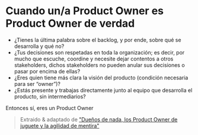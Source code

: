 # Cuando un/a Product Owner es Product Owner de verdad

- ¿Tienes la última palabra sobre el backlog, y por ende, sobre qué se desarrolla y qué no?
- ¿Tus decisiones son respetadas en toda la organización; es decir, por mucho que escuche, coordine y necesite dejar contentos a otros stakeholders, dichos stakeholders no pueden anular sus decisiones o pasar por encima de ellas?
- ¿Eres quien tiene más clara la visión del producto (condición necesaria para ser “owner”)?
- ¿Estás presente y trabajas directamente junto al equipo que desarrolla el producto, sin intermediarios?

Entonces sí, eres un Product Owner

> Extraido & adaptado de ["Dueños de nada, los Product Owner de juguete y la agilidad de mentira"](https://es.linkedin.com/pulse/due%C3%B1os-de-nada-los-product-owners-juguete-y-la-sergio-nouvel-castro)
